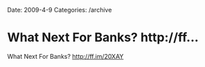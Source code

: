 Date: 2009-4-9
Categories: /archive

# What Next For Banks? http://ff...

What Next For Banks? <a href="http://ff.im/20XAY" rel="nofollow">http://ff.im/20XAY</a>
